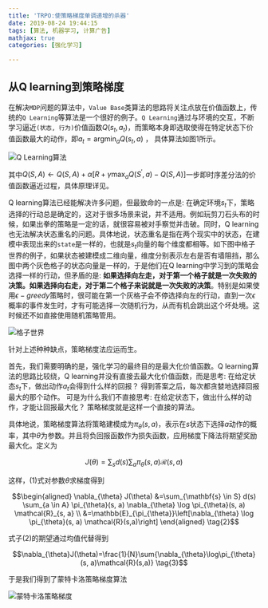 ```yaml
---
title: 'TRPO:使策略梯度单调递增的杀器'
date: 2019-08-24 19:44:15
tags: [算法, 机器学习, 计算广告]
mathjax: true
categories: [强化学习]

---
```




## 从Q learning到策略梯度

在解决`MDP`问题的算法中，`Value Base`类算法的思路将关注点放在价值函数上，传统的`Q Learning`等算法是一个很好的例子。`Q Learning`通过与环境的交互，不断学习逼近`(状态, 行为)`价值函数$Q(s_t, a_t)$，而策略本身即选取使得在特定状态下价值函数最大的动作，即$a_t = \mathop{\arg\min}_{a}Q(s_t, a)$ ， 具体算法如图1所示。

![Q Learning算法](C:\Users\Conley\AppData\Local\Packages\CanonicalGroupLimited.Ubuntu18.04onWindows_79rhkp1fndgsc\LocalState\rootfs\home\conley\github\embolismsoil.github.io\source\_posts\TRPO-使策略梯度单调递增的杀器\1566647970040.png)

其中$Q(S, A) \leftarrow Q(S, A)+\alpha\left[R+\gamma \max _{a} Q\left(S^{\prime}, a\right)-Q(S, A)\right]$一步即时序差分法的价值函数逼近过程，具体原理详见。

Q learning算法已经能解决许多问题，但最致命的一点是: 在确定环境$s_t$下，策略选择的行动总是确定的，这对于很多场景来说，并不适用。例如玩剪刀石头布的时候，如果出拳的策略是一定的话，就很容易被对手察觉并击破。同时，Q learning也无法解决状态重名的问题。具体地说，状态重名是指在两个现实中的状态，在建模中表现出来的`state`是一样的，也就是$s_t$向量的每个维度都相等。如下图中格子世界的例子，如果状态被建模成二维向量，维度分别表示左右是否有墙阻挡，那么图中两个灰色格子的状态向量是一样的，于是他们在Q learning中学习到的策略会选择一样的行动，但矛盾的是: **如果选择向左走，对于第一个格子就是一次失败的决策。如果选择向右走，对于第二个格子来说就是一次失败的决策**。特别是如果使用$\epsilon-greedy$策略时，很可能在第一个灰格子会不停选择向左的行动，直到一次$\epsilon$概率的事件发生时，才有可能选择一次随机行为，从而有机会跳出这个坏处境。这时候还不如直接使用随机策略管用。

![格子世界](C:\Users\Conley\AppData\Local\Packages\CanonicalGroupLimited.Ubuntu18.04onWindows_79rhkp1fndgsc\LocalState\rootfs\home\conley\github\embolismsoil.github.io\source\_posts\TRPO-使策略梯度单调递增的杀器\1566648579995.png)

针对上述种种缺点，策略梯度法应运而生。

首先，我们需要明确的是，强化学习的最终目的是最大化价值函数。Q learning算法的思路比较绕，Q learning并没有直接去最大化价值函数，而是思考: 在给定状态$s_t$下，做出动作$a_t$会得到什么样的回报？ 得到答案之后，每次都贪婪地选择回报最大的那个动作。 可是为什么我们不直接思考: 在给定状态下，做出什么样的动作，才能让回报最大化？ 策略梯度就是这样一个直接的算法。

具体地说，策略梯度算法将策略建模成为$\pi_{\theta}(s,a)$，表示在$s$状态下选择$a$动作的概率，其中$\theta$为参数。并且将负回报函数作为损失函数，应用梯度下降法将期望奖励最大化。定义为

$$J(\theta)=\sum_{s} d(s) \sum_{a} \pi_{\theta}(s, a) \mathcal{R}(s,a) \tag{1}$$

这样，(1)式对参数$\theta$求梯度得到

$$\begin{aligned} \nabla_{\theta} J(\theta) &=\sum_{\mathbf{s} \in S} d(s) \sum_{a \in A} \pi_{\theta}(s, a) \nabla_{\theta} \log \pi_{\theta}(s, a) \mathcal{R}_{s, a} \\ &=\mathbb{E}_{\pi_{\theta}}\left[\nabla_{\theta} \log \pi_{\theta}(s, a) \mathcal{R}(s,a)\right] \end{aligned}  \tag{2}$$

式子(2)的期望通过均值代替得到

$$\nabla_{\theta}J(\theta)=\frac{1}{N}\sum{\nabla_{\theta}\log\pi_{\theta}(s, a)\mathcal{R}(s,a)} \tag{3}$$

于是我们得到了蒙特卡洛策略梯度算法

![蒙特卡洛策略梯度](C:\Users\Conley\AppData\Local\Packages\CanonicalGroupLimited.Ubuntu18.04onWindows_79rhkp1fndgsc\LocalState\rootfs\home\conley\github\embolismsoil.github.io\source\_posts\TRPO-使策略梯度单调递增的杀器\1566661134557.png)